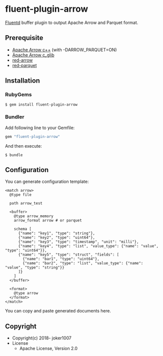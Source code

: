 # fluent-plugin-arrow

[Fluentd](https://fluentd.org/) buffer plugin to output Apache Arrow and Parquet format.

## Prerequisite

- [Apache Arrow c++](https://github.com/apache/arrow/tree/master/cpp) (with -DARROW_PARQUET=ON)
- [Apache Arrow c_glib](https://github.com/apache/arrow/tree/master/c_glib)
- [red-arrow](https://github.com/apache/arrow/tree/master/ruby/red-arrow)
- [red-parquet](https://github.com/apache/arrow/tree/master/ruby/red-parquet)

## Installation

### RubyGems

```
$ gem install fluent-plugin-arrow
```

### Bundler

Add following line to your Gemfile:

```ruby
gem "fluent-plugin-arrow"
```

And then execute:

```
$ bundle
```

## Configuration

You can generate configuration template:

```
<match arrow>
  @type file

  path arrow_test

  <buffer>
    @type arrow_memory
    arrow_format arrow # or parquet

    schema [
      {"name": "key1", "type": "string"},
      {"name": "key2", "type": "uint64"},
      {"name": "key3", "type": "timestamp", "unit": "milli"},
      {"name": "key4", "type": "list", "value_type": {"name": "value", "type": "uint64"}},
      {"name": "key5", "type": "struct", "fields": [
        {"name": "bar1", "type": "uint64"},
        {"name": "bar2", "type": "list", "value_type": {"name": "value", "type": "string"}}
      ]}
    ]
  </buffer>

  <format>
    @type arrow
  </format>
</match>
```

You can copy and paste generated documents here.

## Copyright

* Copyright(c) 2018- joker1007
* License
  * Apache License, Version 2.0

